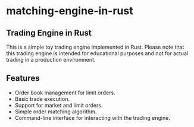# matching-engine-in-rust

## Trading Engine in Rust

This is a simple toy trading engine implemented in Rust. Please note that this trading engine is intended for educational purposes and not for actual trading in a production environment.

## Features

- Order book management for limit orders.
- Basic trade execution.
- Support for market and limit orders.
- Simple order matching algorithm.
- Command-line interface for interacting with the trading engine.
